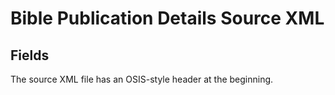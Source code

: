 # Bible Publication Details Source XML

## Fields

The source XML file has an OSIS-style header at the beginning.
